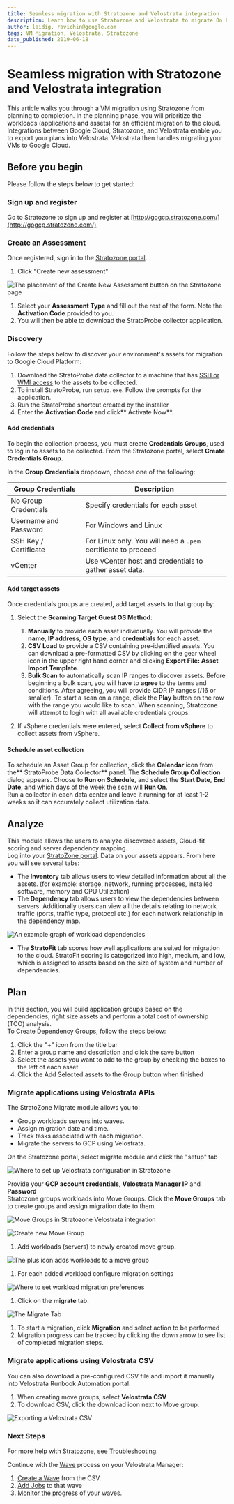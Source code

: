 ```yaml
---
title: Seamless migration with Stratozone and Velostrata integration
description: Learn how to use Stratozone and Velostrata to migrate On Premises VMs to Google Cloud Platform.
author: laidig, ravichin@google.com
tags: VM Migration, Velostrata, Stratozone
date_published: 2019-06-18
---
```


# Seamless migration with Stratozone and Velostrata integration

This article walks you through a VM migration using Stratozone from planning to completion. In the planning phase, you will prioritize the workloads (applications and assets) for an efficient migration to the cloud. Integrations between Google Cloud, Stratozone, and Velostrata enable you to export your plans into Velostrata. Velostrata then handles migrating your VMs to Google Cloud.

## Before you begin

Please follow the steps below to get started:

### Sign up and register

Go to Stratozone to sign up and register at [http://gogcp.stratozone.com/](http://gogcp.stratozone.com/)

### Create an Assessment

Once registered, sign in to the [Stratozone portal](https://portal.stratozone.com/).

1. Click "Create new assessment"

![The placement of the Create New Assessment button on the Stratozone page](seamlessmigrat--ozuclxm8r4f.png)

1. Select your **Assessment Type** and fill out the rest of the form. Note the **Activation Code** provided to you.
1. You will then be able to download the StratoProbe collector application.

### Discovery

Follow the steps below to discover your environment's assets for migration to Google Cloud Platform:

1. Download the StratoProbe data collector to a machine that has [SSH or WMI access](https://portal.stratozone.com/Documentation/StratoProbe_Guide.html#4) to the assets to be collected.
1. To install StratoProbe, run `setup.exe`. Follow the prompts for the application.
1. Run the StratoProbe shortcut created by the installer
1. Enter the **Activation Code** and click** Activate Now**.

#### Add credentials

To begin the collection process, you must create **Credentials Groups**, used to log in to assets to be collected.
From the Stratozone portal, select **Create Credentials Group**.

In the **Group Credentials** dropdown, choose one of the following:

| Group Credentials | Description |
| ----------------- | ----------- |
| No Group Credentials | Specify credentials for each asset|
| Username and Password | For Windows and Linux |
| SSH Key / Certificate | For Linux only. You will need a `.pem` certificate to proceed |
| vCenter | Use vCenter host and credentials to gather asset data. |

#### Add target assets

Once credentials groups are created, add target assets to that group by:

1. Select the **Scanning Target Guest OS Method**:
   1. **Manually** to provide each asset individually. You will provide the **name**, **IP address**, **OS type**, and **credentials** for each asset.
   1. **CSV Load** to provide a CSV containing pre-identified assets. You can download a pre-formatted CSV by clicking on the gear wheel icon in the upper right hand corner and clicking **Export File: Asset Import Template**.
   1. **Bulk Scan** to automatically scan IP ranges to discover assets. Before beginning a bulk scan, you will have to **agree** to the terms and conditions. After agreeing, you will provide CIDR IP ranges (/16 or smaller). To start a scan on a range, click the **Play** button on the row with the range you would like to scan. When scanning, Stratozone will attempt to login with all available credentials groups.

1. If vSphere credentials were entered, select **Collect from vSphere** to collect assets from vSphere.

#### Schedule asset collection

To schedule an Asset Group for collection, click the **Calendar** icon from the** StratoProbe Data Collector** panel. The **Schedule Group Collection** dialog appears. Choose to **Run on Schedule**, and select the **Start Date**, **End Date**, and which days of the week the scan will **Run On**.  
Run a collector in each data center and leave it running for at least 1-2 weeks so it can accurately collect utilization data.

## Analyze

This module allows the users to analyze discovered assets, Cloud-fit scoring and server dependency mapping.  
Log into your [StratoZone portal](https://portal.stratozone.com/). Data on your assets appears. From here you will see several tabs:

- The **Inventory** tab allows users to view detailed information about all the assets. (for example: storage, network, running processes, installed software, memory and CPU Utilization)
- The **Dependency** tab allows users to view the dependencies between servers. Additionally users can view all the details relating to network traffic (ports, traffic type, protocol etc.) for each network relationship in the dependency map.

![An example graph of workload dependencies](seamlessmigrat--t13ecagmadj.png)

- The **StratoFit** tab scores how well applications are suited for  migration to the cloud. StratoFit scoring is categorized into high, medium, and low, which is assigned to assets based on the size of system and number of dependencies.

## Plan

In this section, you will build application groups based on the dependencies, right size assets and perform a total cost of ownership (TCO) analysis.  
To Create Dependency Groups, follow the steps below:

1. Click the "+" icon from the title bar
1. Enter a group name and description and click the save button
1. Select the assets you want to add to the group by checking the boxes to the left of each asset
1. Click the Add Selected assets to the Group button when finished 

### Migrate applications using Velostrata APIs

The StratoZone Migrate module allows you to:

- Group workloads servers into waves.
- Assign migration date and time.
- Track tasks associated with each migration.
- Migrate the servers to GCP using Velostrata.

On the Stratozone portal, select migrate module and click the "setup" tab

![Where to set up Velostrata configuration in Stratozone](seamlessmigrat--qg4mkjg2r3q.png)

Provide your **GCP account credentials**, **Velostrata Manager IP** and **Password**  
Stratozone groups workloads into Move Groups. Click the **Move Groups** tab to create groups and assign migration date to them.

![Move Groups in Stratozone Velostrata integration](seamlessmigrat--9x3h33xbz4c.png)

![Create new Move Group](seamlessmigrat--z6t5la7bsu.png)

1. Add workloads (servers) to newly created move group.

![The plus icon adds workloads to a move group](seamlessmigrat--jmi7c7n05hr.png)

1. For each added workload configure migration settings

![Where to set workload migration preferences](seamlessmigrat--e08674y0y2n.png)

1. Click on the **migrate** tab.

![The Migrate Tab](seamlessmigrat--fta43u2jvfs.png)

1. To start a migration, click **Migration** and select action to be performed
1. Migration progress can be tracked by clicking the down arrow to see list of completed migration steps.	

### Migrate applications using Velostrata CSV 

You can also download a pre-configured CSV file and import it manually into Velostrata Runbook Automation portal.

1. When creating move groups, select **Velostrata CSV**
1. To download CSV, click the download icon next to Move group.

![Exporting a Velostrata CSV](seamlessmigrat--fta43u2jvfs.png)

### Next Steps

For more help with Stratozone, see [Troubleshooting](https://portal.stratozone.com/Documentation/StratoProbe_Troubleshooting.html).

Continue with the [Wave](https://cloud.google.com/velostrata/docs/how-to/organizing-migrations/overview) process on your Velostrata Manager:

1. [Create a Wave](https://cloud.google.com/velostrata/docs/how-to/organizing-migrations/creating-new-waves) from the CSV.
1. [Add Jobs](https://cloud.google.com/velostrata/docs/how-to/organizing-migrations/creating-aborting-jobs) to that wave
1. [Monitor the progress](https://cloud.google.com/velostrata/docs/how-to/organizing-migrations/monitoring-waves-runbooks-jobs) of your waves.
